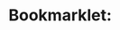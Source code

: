 # Bookmarklet:

~~~ javascript:(function()%7Bfunction solveEquation() %7B%0A  %2F%2F Prompt the user for the number of milliseconds per problem%0A  const millisecondsPerProblem %3D parseInt(prompt("How many milliseconds per problem%3F"%2C 5))%3B%0A%0A  if (isNaN(millisecondsPerProblem)) %7B%0A    alert("Invalid input. Using default value of 5 milliseconds.")%3B%0A  %7D%0A%0A  %2F%2F Get the equation elements%0A  const equationElement %3D document.querySelector('td.qq.nw.q8s')%3B%0A  if (!equationElement) %7B%0A    alert("No equation found. Stopping.")%3B%0A    return%3B%0A  %7D%0A%0A  %2F%2F Extract the equation text%0A  const equationText %3D equationElement.innerText.trim()%3B%0A  const equationParts %3D equationText.split(' ')%3B%0A  const number1 %3D parseInt(equationParts%5B0%5D)%3B%0A  const number2 %3D parseInt(equationParts%5B2%5D)%3B%0A  const operation %3D equationParts%5B1%5D%3B%0A%0A  %2F%2F Calculate the result%0A  let result%3B%0A  switch (operation) %7B%0A    case '%2B'%3A%0A      result %3D number1 %2B number2%3B%0A      break%3B%0A    case '–'%3A%0A      result %3D number1 - number2%3B%0A      break%3B%0A    case '×'%3A%0A      result %3D number1 * number2%3B%0A      break%3B%0A    case '÷'%3A%0A      result %3D number1 %2F number2%3B%0A      break%3B%0A    default%3A%0A      alert(%60Invalid operation%3A %24%7Boperation%7D%60)%3B%0A      return%3B%0A  %7D%0A%0A  %2F%2F Input the result%0A  const inputElement %3D document.querySelector('input.Mh')%3B%0A  if (!inputElement) %7B%0A    alert("No input found. Stopping.")%3B%0A    return%3B%0A  %7D%0A  inputElement.value %3D result.toString()%3B%0A%0A  %2F%2F Click the "OK" button%0A  const okButton %3D document.querySelector('button.u82')%3B%0A  if (!okButton) %7B%0A    alert("No OK button found. Stopping.")%3B%0A    return%3B%0A  %7D%0A%0A  %2F%2F Call the function again for the next equation with the specified delay%0A  setTimeout(solveEquation%2C millisecondsPerProblem)%3B%0A%7D%0A%0A%2F%2F Start solving equations%0AsolveEquation()%3B%7D)()%3B ~~~
